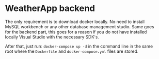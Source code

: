 <h1>WeatherApp backend</h1>
<div>
  <p>The only requirement is to download docker locally. No need to install MySQL workbench or any other database management studio. Same goes for the backend part, this goes for a reason if you do not have installed locally Visual Studio with the necessary SDK's.</p>
</div>

After that, just run: `docker-compose up -d` in the command line in the same root where the `Dockerfile` and `docker-compose.yml` files are stored.
